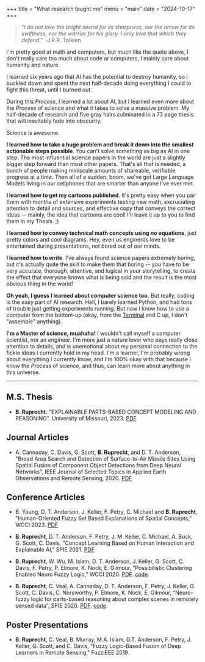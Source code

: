 +++ 
title = "What research taught me" 
menu = "main"
date = "2024-10-17"
+++

> "*I do not love the bright sword for its sharpness, nor the arrow for its swiftness, nor the warrior for his glory. I only love that which they defend.*" -J.R.R. Tolkien

I'm pretty good at math and computers, but much like the quote above, I don't really care too much about code or computers, I mainly care about humanity and nature.

I learned six years ago that AI has the potential to destroy humanity, so I buckled down and spent the next half-decade doing everything I could to fight this threat, until I burned out.

During this *Process*, I learned a lot about AI, but I learned even more about the *Process* of science and what it takes to solve a massive problem. My half-decade of research and five gray hairs culminated in a 73 page thesis that will inevitably fade into obscurity.

Science is awesome.

**I learned how to take a huge problem and break it down into the smallest actionable steps possible**. You can't solve something as big as AI in one step. The most influential science papers in the world are just a slightly bigger step forward than most other papers. That's all that is needed, a bunch of people making miniscule amounts of shareable, verifiable progress at a time. Then all of a sudden, boom, we've got Large Language Models living in our cellphones that are smarter than anyone I've ever met.

**I learned how to get my cartoons published**. It's pretty easy when you pair them with months of extensive experiments testing new math, excruciating attention to detail and sources, and effective copy that conveys the correct ideas -- mainly, the idea that cartoons are cool!  I'll leave it up to you to find them in my Thesis. ;)

**I learned how to convey technical math concepts using *no* equations**, just pretty colors and cool diagrams. Hey, even us enginerds love to be entertained during presentations, not bored out of our minds.

**I learned how to write**. I've always found science papers extremely boring, but it's actually quite the skill to make them that boring -- you have to be very accurate, thorough, attentive, and logical in your storytelling, to create the effect that everyone knows what is being said and the result is the most obvious thing in the world!

**Oh yeah, I guess I learned about computer science too.** But really, coding is the easy part of AI research. Hell, I barely learned Python, and had tons of trouble just getting experiments running. But now I know how to use a computer from the bottom-up (okay, from the [Terminal](/notes/terminal) and C up, I don't "assemble" anything).

**I'm a Master of science, muahaha!** I wouldn't call myself a computer scientist, nor an engineer. I'm more just a nature lover who pays really close attention to details, and is unemotional about my personal connection to the fickle ideas I currently hold in my head. I'm a learner, I'm probably wrong about everything I currently know, and I'm 100% okay with that because I know the *Process* of science, and thus, can learn more about anything in this universe.

---

## M.S. Thesis
- **B. Ruprecht**. "EXPLAINABLE PARTS-BASED CONCEPT MODELING AND REASONING". University of Missouri, 2023. [PDF](ruprecht_ms_thesis.pdf)

## Journal Articles
- A. Cannaday, C. Davis, G. Scott, **B. Ruprecht**, and D. T. Anderson, "Broad Area Search and Detection of Surface-to-Air Missile Sites Using Spatial Fusion of Component Object Detections from Deep Neural Networks", IEEE Journal of Selected Topics in Applied Earth Observations and Remote Sensing, 2020. [PDF](cannaday_aeors2020.pdf)

## Conference Articles
- B. Young, D. T. Anderson, J. Keller, F. Petry, C. Michael and **B. Ruprecht**, "Human-Oriented Fuzzy Set Based Explanations of  Spatial Concepts," WCCI 2023. [PDF](young_wcci2023.pdf)

- **B. Ruprecht**, D. T. Anderson, F. Petry, J. M. Keller, C. Michael, A. Buck, G. Scott, C. Davis, "Concept Learning Based on Human Interaction and Explainable AI," SPIE 2021. [PDF](ruprecht_spie2021.pdf)

- **B. Ruprecht**, W. Wu, M. Islam, D. T. Anderson, J. Keller, G. Scott, C. Davis, F. Petry, P. Elmore, K. Nock, E. Gilmour, “Possibilistic Clustering Enabled Neuro Fuzzy Logic,” WCCI 2020. [PDF](ruprecht_wcci2020.pdf). [code](https://github.com/blakeruprecht/ANFIS-SP1M).

- **B. Ruprecht**, C. Veal, A. Cannaday, D. T. Anderson, F. Petry, J. Keller, G. Scott, C. Davis, C. Norsworthy, P. Elmore, K. Nock, E. Gilmour, “Neuro-fuzzy logic for parts-based reasoning about complex scenes in remotely sensed data”, SPIE 2020. [PDF](ruprecht_spie2020.pdf). [code](https://github.com/blakeruprecht/Fuzzy-Fusion).

## Poster Presentations
- **B. Ruprecht**, C. Veal, B. Murray, M.A. Islam, D.T. Anderson, F. Petry, J. Keller, G. Scott, and C. Davis, "Fuzzy Logic-Based Fusion of Deep Learners in Remote Sensing," FuzzIEEE 2019.
